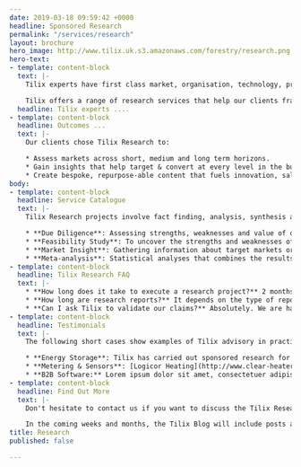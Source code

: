 ```yaml
---
date: 2019-03-18 09:59:42 +0000
headline: Sponsored Research
permalink: "/services/research"
layout: brochure
hero_image: http://www.tilix.uk.s3.amazonaws.com/forestry/research.png
hero-text:
- template: content-block
  text: |-
    Tilix experts have first class market, organisation, technology, product and project insight and experience within the energy and clean-tech categories.

    Tilix offers a range of research services that help our clients frame their market, develop their business and better understand product-market fit.
  headline: Tilix experts ....
- template: content-block
  headline: Outcomes ...
  text: |-
    Our clients chose Tilix Research to:

    * Assess markets across short, medium and long term horizons.
    * Gain insights that help target & convert at every level in the business development funnel.
    * Create bespoke, repurpose-able content that fuels innovation, sales and marketing activity.
body:
- template: content-block
  headline: Service Catalogue
  text: |-
    Tilix Research projects involve fact finding, analysis, synthesis and presentations served with dollops of creative thinking. Output are powerful and include:

    * **Due Diligence**: Assessing strengths, weaknesses and value of options available to business management, regulators and investors relating to size, timing and scope.
    * **Feasibility Study**: To uncover the strengths and weaknesses of an existing business or proposed venture or project
    * **Market Insight**: Gathering information about target markets or customers to support the business strategy process or business development activities.
    * **Meta-analysis**: Statistical analyses that combines the results of multiple scientific or market research studies.
- template: content-block
  headline: Tilix Research FAQ
  text: |-
    * **How long does it take to execute a research project?** 2 months is the average duration but shorter or longer projects are quite common.
    * **How long are research reports?** It depends on the type of report, the subject chosen, as well as other factors. Tilix reports range from 5 page market overviews or appraisals to upwards of 60 pages for in-depth studies.
    * **Can I ask Tilix to validate our claims?** Absolutely. We are happy to act as an independent 3rd party to validate your company's claims about its products or services. However, we don’t guarantee the outcome. If it is unfavourable, you should treat the report as internal lessons learnt rather than marketing collateral.
- template: content-block
  headline: Testimonials
  text: |-
    The following short cases show examples of Tilix advisory in practice.

    * **Energy Storage**: Tilix has carried out sponsored research for both [Uniti EV](https://www.uniti.earth/) and [Pivot Power](http://pivot-power.co.uk/). Two firms who have lithium-ion battery technology at the heart of their business models.
    * **Metering & Sensors**: [Logicor Heating](http://www.clear-heater.co.uk/), a leader in far-field IR heating technology, has benefited both tactically and strategically from Tilix Research on a range of technical topics.
    * **B2B Software:** Lorem ipsum dolor sit amet, consectetuer adipiscing elit. Morbi commodo, ipsum sed pharetra gravida, orci magna rhoncus neque, id pulvinar odio lorem non turpis. Nullam sit amet enim.
- template: content-block
  headline: Find Out More
  text: |-
    Don't hesitate to contact us if you want to discuss the Tilix Research value proposition in more detail. We will be delighted share outputs from the research cycle e.g. project proposals, data, methods, workflows, software, project reports and research articles.

    In the coming weeks and months, the Tilix Blog will include posts about our research projects and methods.
title: Research
published: false

---
```

